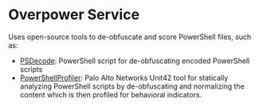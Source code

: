 # Overpower Service
Uses open-source tools to de-obfuscate and score PowerShell files, such as:
* [PSDecode](https://github.com/R3MRUM/PSDecode): PowerShell script for de-obfuscating encoded PowerShell scripts
* [PowerShellProfiler](https://github.com/pan-unit42/public_tools/tree/master/powershellprofiler): Palo Alto Networks Unit42 tool for statically analyzing PowerShell scripts by de-obfuscating and normalizing the content which is then profiled for behavioral indicators.
